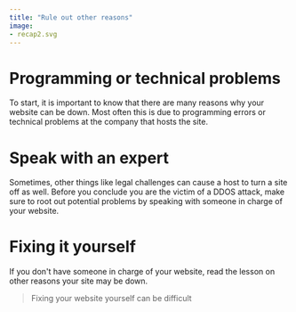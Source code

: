 ```yaml
---
title: "Rule out other reasons"
image:
- recap2.svg
---
```

# Programming or technical problems
To start, it is important to know that there are many reasons why your website can be down. Most often this is due to programming errors or technical problems at the company that hosts the site.
<br>
# Speak with an expert
Sometimes, other things like legal challenges can cause a host to turn a site off as well. Before you conclude you are the victim of a DDOS attack, make sure to root out potential problems by speaking with someone in charge of your website.
<br>
# Fixing it yourself
If you don't have someone in charge of your website, read the lesson on other reasons your site may be down.
<br>
> Fixing your website yourself can be difficult
